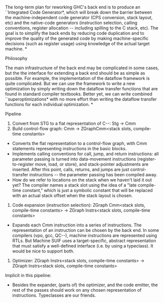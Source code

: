 
The long-term plan for reworking GHC's back end is to produce an ``Integrated Code Generator*, which will break down the barrier between the machine-independent code generator (CPS conversion, stack layout, etc) and the native-code generators (instruction selection, calling conventions, register allocation -- including spilling to the C stack, etc). The goal is to simplify the back ends by reducing code duplication and to improve the quality of the generated code by making machine-specific decisions (such as register usage) using knowledge of the actual target machine.
*


Philosophy


The main infrastructure of the back end may be complicated in some cases, but the  the interface for extending a back end should be as simple as possible. For example, the implementation of the dataflow framework is quite complicated. But we can use the framework to write a new optimization by simply writing down the dataflow transfer functions that are found in standard compiler textbooks. Better yet, we can write combined ``superoptimizations* with no more effort than writing the dataflow transfer functions for each individual optimization.
*


Pipeline

1. Convert from STG to a flat representation of C--: Stg -\> Cmm
1. Build control-flow graph: Cmm -\> ZGraphCmm\<stack slots, compile-time constants\>

  - Converts the flat representation to a control-flow graph, with Cmm statements representing instructions in the basic blocks.
  - Implements calling conventions for call, jump, and return instructions: all parameter passing is turned into data-movement instructions (register-to-register move, load, or store), and stack-pointer adjustments are inserted. After this point, calls, returns, and jumps are just control-transfer instructions -- the parameter passing has been compiled away.
  - How do we refer to locations on the stack when we haven't laid it out yet? The compiler names a stack slot using the idea of a "late compile-time constant," which is just a symbolic constant that will be replaced with an actual stack offset when the stack layout is chosen.
1. Code expansion (instruction selection): ZGraph Cmm\<stack slots, compile-time constants\> -\> ZGraph Instrs\<stack slots, compile-time constants\>

  - Expands each Cmm instruction into a series of instructions. The representation of an instruction can be chosen by the back end. In some compilers (vpo, gcc, QC--), machine instructions are represented using RTLs. But Machine SUIF uses a target-specific, abstract representation that must satisfy a well-defined interface (i.e. by using a typeclass). It would be nice to support both.
1. Optimizer: ZGraph Instrs\<stack slots, compile-time constants\> -\> ZGraph Instrs\<stack slots, compile-time constants\>


Implicit in this pipeline:

- Besides the expander, (parts of) the optimizer, and the code emitter, the rest of the passes should work on any chosen representation of instructions. Typeclasses are our friends.
